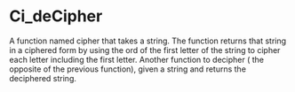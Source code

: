 # Ci_deCipher

A function named cipher that takes a string. 
The function returns that string in a ciphered form by using the ord of the first letter of the string to cipher each letter including the first letter.
Another function to decipher ( the opposite of the previous function), given a string and returns the deciphered string.
